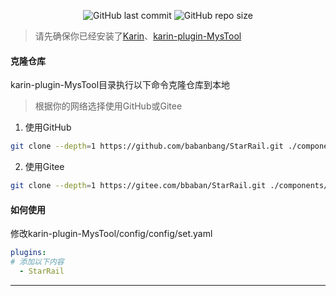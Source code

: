 <p align="center">
  <a href="https://github.com/babanbang/StarRail/commits/main" style="text-decoration: none;">
    <img alt="GitHub last commit" src="https://img.shields.io/github/last-commit/babanbang/StarRail?color=%23114514&style=flat-square">
  </a>
  <a href="https://github.com/babanbang/StarRail" style="text-decoration: none;">
    <img alt="GitHub repo size" src="https://img.shields.io/github/repo-size/babanbang/StarRail?style=flat-square">
  </a>
</p>

> 请先确保你已经安装了[Karin](https://github.com/KarinJS/Karin)、[karin-plugin-MysTool](../../../karin-plugin-MysTool)

#### 克隆仓库
karin-plugin-MysTool目录执行以下命令克隆仓库到本地
>根据你的网络选择使用GitHub或Gitee
1. 使用GitHub
```bash
git clone --depth=1 https://github.com/babanbang/StarRail.git ./components/StarRail
```
2. 使用Gitee
```bash
git clone --depth=1 https://gitee.com/bbaban/StarRail.git ./components/StarRail
```

#### 如何使用
修改karin-plugin-MysTool/config/config/set.yaml
```yaml
plugins:
# 添加以下内容
  - StarRail
```
---
